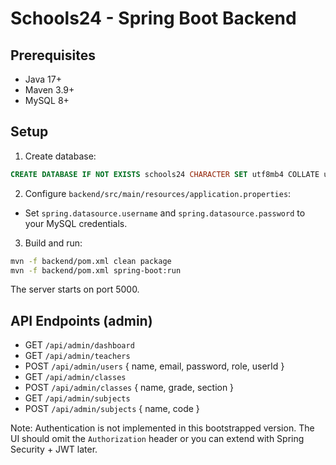 # Schools24 - Spring Boot Backend

## Prerequisites
- Java 17+
- Maven 3.9+
- MySQL 8+

## Setup
1. Create database:
```sql
CREATE DATABASE IF NOT EXISTS schools24 CHARACTER SET utf8mb4 COLLATE utf8mb4_unicode_ci;
```
2. Configure `backend/src/main/resources/application.properties`:
- Set `spring.datasource.username` and `spring.datasource.password` to your MySQL credentials.

3. Build and run:
```bash
mvn -f backend/pom.xml clean package
mvn -f backend/pom.xml spring-boot:run
```
The server starts on port 5000.

## API Endpoints (admin)
- GET `/api/admin/dashboard`
- GET `/api/admin/teachers`
- POST `/api/admin/users` { name, email, password, role, userId }
- GET `/api/admin/classes`
- POST `/api/admin/classes` { name, grade, section }
- GET `/api/admin/subjects`
- POST `/api/admin/subjects` { name, code }

Note: Authentication is not implemented in this bootstrapped version. The UI should omit the `Authorization` header or you can extend with Spring Security + JWT later.
